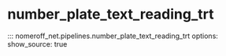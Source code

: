# number_plate_text_reading_trt
::: nomeroff_net.pipelines.number_plate_text_reading_trt
        options:
            show_source: true